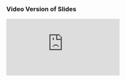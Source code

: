 <h3>Video Version of Slides</h3>

<div class="videoWrapper">
    <!-- Copy & Pasted from YouTube -->
    <iframe src="https://www.youtube.com/embed/2VfAmL_loi0" frameborder="0" allow="autoplay; encrypted-media" allowfullscreen></iframe>
</div>
